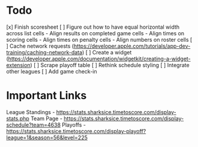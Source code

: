 # Todo

[x] Finish scoresheet
[ ] Figure out how to have equal horizontal width across list cells
    - Align results on completed game cells
    - Align times on scoring cells
    - Align times on penalty cells
    - Align numbers on roster cells
[ ] Cache network requests (https://developer.apple.com/tutorials/app-dev-training/caching-network-data)
[ ] Create a widget (https://developer.apple.com/documentation/widgetkit/creating-a-widget-extension)
[ ] Scrape playoff table
[ ] Rethink schedule styling
[ ] Integrate other leagues
[ ] Add game check-in

# Important Links
League Standings - https://stats.sharksice.timetoscore.com/display-stats.php
Team Page - https://stats.sharksice.timetoscore.com/display-schedule?team=4638
Playoffs - https://stats.sharksice.timetoscore.com/display-playoff?league=1&season=56&level=225

